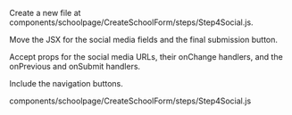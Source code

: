 Create a new file at components/schoolpage/CreateSchoolForm/steps/Step4Social.js.

Move the JSX for the social media fields and the final submission button.

Accept props for the social media URLs, their onChange handlers, and the onPrevious and onSubmit handlers.

Include the navigation buttons.

components/schoolpage/CreateSchoolForm/steps/Step4Social.js